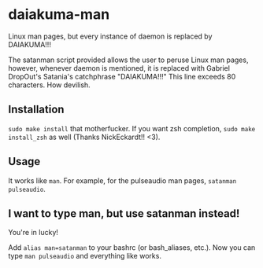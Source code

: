# daiakuma-man
Linux man pages, but every instance of daemon is replaced by DAIAKUMA!!! 

The satanman script provided allows the user to peruse Linux man pages, however, whenever daemon is mentioned, it is replaced with Gabriel DropOut's Satania's catchphrase "DAIAKUMA!!!" This line exceeds 80 characters. How devilish.

## Installation

`sudo make install` that motherfucker. If you want zsh completion, `sudo make install_zsh` as well (Thanks NickEckardt!! <3).

## Usage

It works like `man`. For example, for the pulseaudio man pages, `satanman pulseaudio`. 

## I want to type man, but use satanman instead!

You're in lucky! 

Add `alias man=satanman` to your bashrc (or bash_aliases, etc.). Now you can type `man pulseaudio` and everything like works.
